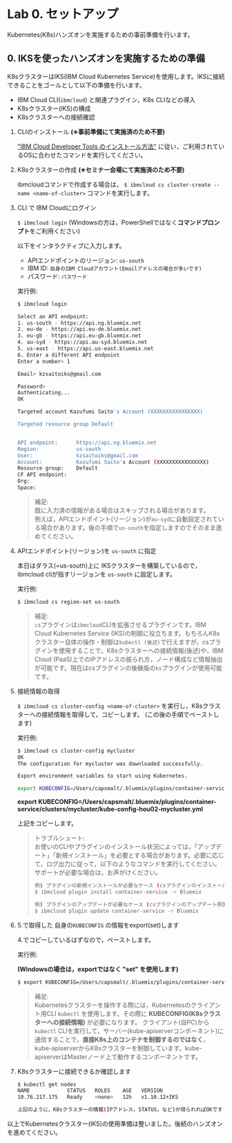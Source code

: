 # Lab 0. セットアップ
Kubernetes(K8s)ハンズオンを実施するための事前準備を行います。

## 0. IKSを使ったハンズオンを実施するための準備
K8sクラスターはIKS(IBM Cloud Kubernetes Service)を使用します。IKSに接続できることをゴールとして以下の準備を行います。

- IBM Cloud CLI(`ibmcloud`) と関連プラグイン，K8s CLIなどの導入
- K8sクラスター(IKS)の構成
- K8sクラスターへの接続確認

1. CLIのインストール **(※事前準備にて実施済のため不要)**

    ["IBM Cloud Developer Tools のインストール方法"](https://console.bluemix.net/docs/cli/index.html#overview) に従い，ご利用されているOSに合わせたコマンドを実行してください。

2. K8sクラスターの作成 **(※セミナー会場にて実施済のため不要)**

    ibmcloudコマンドで作成する場合は， `$ ibmcloud cs cluster-create --name <name-of-cluster>` コマンドを実行します。

3. CLI で IBM Cloudにログイン

    `$ ibmcloud login` (Windowsの方は，PowerShellではなく**コマンドプロンプト**をご利用ください)
    
    以下をインタラクティブに入力します。
    
    - APIエンドポイントのリージョン: `us-south`
    - IBM ID: `自身のIBM Cloudアカウント(Emailアドレスの場合が多いです)`
    - パスワード: `パスワード`

    実行例:
    
    ```bash.sh
    $ ibmcloud login

    Select an API endpoint:
    1. us-south - https://api.ng.bluemix.net
    2. eu-de - https://api.eu-de.bluemix.net
    3. eu-gb - https://api.eu-gb.bluemix.net
    4. au-syd - https://api.au-syd.bluemix.net
    5. us-east - https://api.us-east.bluemix.net
    6. Enter a different API endpoint
    Enter a number> 1

    Email> kzsaitoiks@gmail.com

    Password>
    Authenticating...
    OK

    Targeted account Kazufumi Saito's Account (XXXXXXXXXXXXXXXX)

    Targeted resource group Default


    API endpoint:      https://api.ng.bluemix.net
    Region:            us-south
    User:              kzsaitoiks@gmail.com
    Account:           Kazufumi Saito's Account (XXXXXXXXXXXXXXXX)
    Resource group:    Default
    CF API endpoint:
    Org:
    Space:
    ```

    >補足:  
    >既に入力済の情報がある場合はスキップされる場合があります。  
    >例えば，APIエンドポイント(リージョン)が`au-syd`に自動設定されている場合があります。後の手順で`us-south`を指定しますのでそのまま進めてください。


4. APIエンドポイント(リージョン)を `us-south` に指定

    本日はダラス(=us-south)上に IKSクラスターを構築しているので，ibmcloud cliが指すリージョンを `us-south` に設定します。
    
    実行例: 
    
    ```bash.sh
    $ ibmcloud cs region-set us-south
    ```
    
    >補足:  
    >`cs`プラグインは`ibmcloud`CLIを拡張させるプラグインです。IBM Cloud Kubernetes Service (IKS)の制御に役立ちます。もちろんK8sクラスター自体の操作・制御は`kubectl (後述)`で行えますが，csプラグインを使用することで，K8sクラスターへの接続情報(後述)や，IBM Cloud (PaaS)上でのIPアドレスの振られ方，ノード構成など情報抽出が可能です。現在はcsプラグインの後継版の`ks`プラグインが使用可能です。

5. 接続情報の取得
   
    `$ ibmcloud cs cluster-config <name-of-cluster>` を実行し，K8sクラスターへの接続情報を取得して，コピーします。
    (この後の手順でペーストします)

    実行例:

    ```bash.sh
    $ ibmcloud cs cluster-config mycluster
    OK
    The configuration for mycluster was downloaded successfully.

    Export environment variables to start using Kubernetes.

    export KUBECONFIG=/Users/capsmalt/.bluemix/plugins/container-service/clusters/mycluster/kube-config-hou02-mycluster.yml
    ```
 
    **export KUBECONFIG=/Users/capsmalt/.bluemix/plugins/container-service/clusters/mycluster/kube-config-hou02-mycluster.yml**
    
    上記をコピーします。
 
    > トラブルシュート:  
    > お使いのCLIやプラグインのインストール状況によっては，「アップデート」「新規インストール」を必要とする場合があります。必要に応じて，ログ出力に従って，以下のようなコマンドを実行してください。  
    > サポートが必要な場合は，お声がけください。
    >
    >```bash.sh
    > 例) プラグインの新規インストールが必要なケース (csプラグインのインストール例)
    > $ ibmcloud plugin install container-service -r Bluemix 
    > 
    > 例) プラグインのアップデートが必要なケース (csプラグインのアップデート例)
    > $ ibmcloud plugin update container-service -r Bluemix
    > ```
 
6. 5.で取得した 自身の`KUBECONFIG` の情報をexport(set)します
    
    4.でコピーしているはずなので，ペーストします。

    実行例:
    
    **(Windowsの場合は，exportではなく "set" を使用します)**

    ```bash.sh
    $ export KUBECONFIG=/Users/capsmalt/.bluemix/plugins/container-service/clusters/mycluster/kube-config-hou02-mycluster.yml
    ```

    >補足:  
    > Kubernetesクラスターを操作する際には，Kubernetesのクライアント用CLI `kubectl` を使用します。その際に **KUBECONFIG(K8sクラスターへの接続情報)** が必要になります。
    > クライアント(自PC)から `kubectl` CLIを実行して，サーバー(kube-apiserverコンポーネント)に通信することで，**直接K8s上のコンテナを制御するのではなく**， kube-apiserverからK8sクラスターを制御しています。kube-apiserverはMasterノード上で動作するコンポーネントです。


6. K8sクラスターに接続できるか確認します
    
    ```bash.sh
    $ kubectl get nodes
    NAME            STATUS   ROLES    AGE   VERSION
    10.76.217.175   Ready    <none>   12h   v1.10.12+IKS
    
    上記のように，K8sクラスターの情報(IPアドレス，STATUS，など)が得られればOKです
    ```

以上でKubernetesクラスター(IKS)の使用準備は整いました。後続のハンズオンを進めてください。